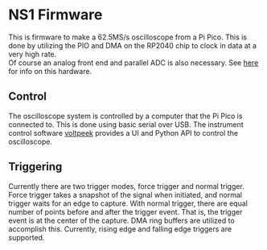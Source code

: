 # NS1 Firmware
This is firmware to make a 62.5MS/s oscilloscope from a Pi Pico. This is done by utilizing the PIO and DMA on the RP2040 chip to clock in data at a very high rate.  
Of course an analog front end and parallel ADC is also necessary. See [here](https://hackaday.io/project/197104-ns1-oscilloscope) for info on this hardware.
## Control
The oscilloscope system is controlled by a computer that the Pi Pico is connected to. This is done using basic serial over USB. The instrument control
software [voltpeek](https://github.com/schuyler4/voltpeek) provides a UI and Python API to control the oscilloscope. 
## Triggering
Currently there are two trigger modes, force trigger and normal trigger. Force trigger takes a snapshot of the signal when initiated, 
and normal trigger waits for an edge to capture. With normal trigger, there are equal number of points before and after the trigger 
event. That is, the trigger event is at the center of the capture. DMA ring buffers are utilized to accomplish this. Currently, 
rising edge and falling edge triggers are supported.      
